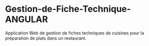 # Gestion-de-Fiche-Technique-ANGULAR
Application Web de gestion de fiches techniques de cuisines pour la préparation de plats dans un restaurant.

